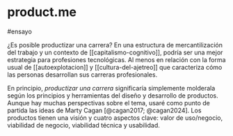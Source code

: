 # product.me
#ensayo  

¿Es posible productizar una carrera? En una estructura de mercantilización del trabajo y un contexto de [[capitalismo-cognitivo]], podría ser una mejor estrategia para profesiones tecnológicas. Al menos en relación con la forma usual de [[autoexplotacion]] y [[cultura-del-ajetreo]] que caracteriza cómo las personas desarrollan sus carreras profesionales.

En principio, *productizar una carrera* significaría simplemente molderala según los principios y herramientas del diseño y desarrollo de productos. Aunque hay muchas perspectivas sobre el tema, usaré como punto de partida las ideas de Marty Cagan [@cagan2017; @cagan2024]. Los productos tienen una visión y cuatro aspectos clave: valor de uso/negocio, viabilidad de negocio, viabilidad técnica y usabilidad.
